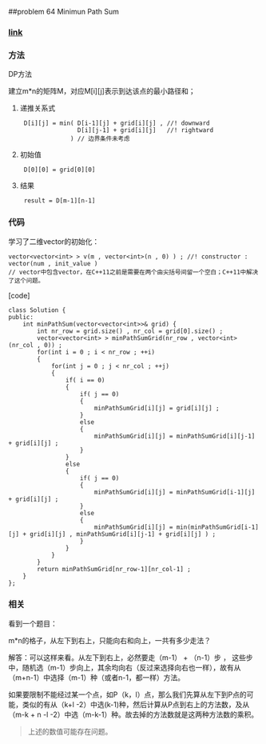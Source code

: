 ##problem 64 Minimun Path Sum

### [link](https://leetcode.com/problems/minimum-path-sum/)

### 方法

DP方法

建立m*n的矩阵M，对应M[i][j]表示到达该点的最小路径和；

1. 递推关系式
    
        D[i][j] = min( D[i-1][j] + grid[i][j] , //! downward
                       D[i][j-1] + grid[i][j]   //! rightward
                     ) // 边界条件未考虑

2. 初始值

        D[0][0] = grid[0][0]


3. 结果
    
        result = D[m-1][n-1]

### 代码

学习了二维vector的初始化：

    vector<vector<int> > v(m , vector<int>(n , 0) ) ; //! constructor : vector(num , init_value )
    // vector中包含vector，在C++11之前是需要在两个由尖括号间留一个空白；C++11中解决了这个问题。

[code]

    class Solution {
    public:
        int minPathSum(vector<vector<int>>& grid) {
            int nr_row = grid.size() , nr_col = grid[0].size() ;
            vector<vector<int> > minPathSumGrid(nr_row , vector<int>(nr_col , 0)) ;
            for(int i = 0 ; i < nr_row ; ++i)
            {
                for(int j = 0 ; j < nr_col ; ++j)
                {
                    if( i == 0)
                    {
                        if( j == 0)
                        {
                            minPathSumGrid[i][j] = grid[i][j] ;
                        }
                        else
                        {
                            minPathSumGrid[i][j] = minPathSumGrid[i][j-1] + grid[i][j] ;
                        }
                    }
                    else
                    {
                        if( j == 0)
                        {
                            minPathSumGrid[i][j] = minPathSumGrid[i-1][j] + grid[i][j] ; 
                        }
                        else 
                        {
                            minPathSumGrid[i][j] = min(minPathSumGrid[i-1][j] + grid[i][j] , minPathSumGrid[i][j-1] + grid[i][j] ) ;
                        }
                    }
                }
            }
            return minPathSumGrid[nr_row-1][nr_col-1] ;
        }
    };



### 相关

看到一个题目：

m*n的格子，从左下到右上，只能向右和向上，一共有多少走法？

解答：可以这样来看。从左下到右上，必然要走（m-1） + （n-1）步 ， 这些步中，随机选（m-1）步向上，其余均向右（反过来选择向右也一样），故有从（m+n-1）中选择（m-1）种（或者n-1，都一样）方法。

如果要限制不能经过某一个点，如P（k，l）点，那么我们先算从左下到P点的可能，类似的有从（k+l -2）中选(k-1)种，然后计算从P点到右上的方法数，及从（m-k + n -l -2）中选（m-k-1）种。故去掉的方法数就是这两种方法数的乘积。

> 上述的数值可能存在问题。